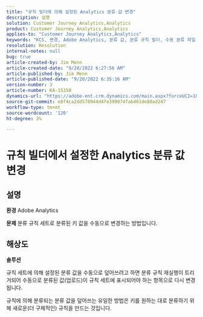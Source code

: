 ```yaml
---
title: "규칙 빌더에 의해 설정된 Analytics 분류 값 변경"
description: 설명
solution: Customer Journey Analytics,Analytics
product: Customer Journey Analytics,Analytics
applies-to: "Customer Journey Analytics,Analytics"
keywords: "KCS, 변경, Adobe Analytics, 분류 값, 분류 규칙 빌더, 수동 분류 파일 업로드"
resolution: Resolution
internal-notes: null
bug: true
article-created-by: Jim Menn
article-created-date: "9/20/2022 6:27:56 AM"
article-published-by: Jim Menn
article-published-date: "9/20/2022 6:35:16 AM"
version-number: 3
article-number: KA-15350
dynamics-url: "https://adobe-ent.crm.dynamics.com/main.aspx?forceUCI=1&pagetype=entityrecord&etn=knowledgearticle&id=9752335a-ad38-ed11-9db1-0022480866ad"
source-git-commit: e8f4ca2dd578944d4fe399074fab461de88ad247
workflow-type: tm+mt
source-wordcount: '120'
ht-degree: 3%

---
```


# 규칙 빌더에서 설정한 Analytics 분류 값 변경

## 설명


<b>환경</b>
Adobe Analytics

<b>문제</b>
분류 규칙 세트로 분류된 키 값을 수동으로 변경하는 방법입니다.


## 해상도


<b>솔루션</b>

규칙 세트에 의해 설정된 분류 값을 수동으로 덮어쓰려고 하면 분류 규칙 재실행이 트리거되어 수동으로 분류된 값(업로드)이 규칙 세트에 표시되어야 하는 항목으로 다시 변경됩니다.

규칙에 의해 분류되는 분류 값을 덮어쓰는 유일한 방법은 키를 원하는 대로 분류하기 위해 새로운(더 구체적인) 규칙을 만드는 것입니다.
